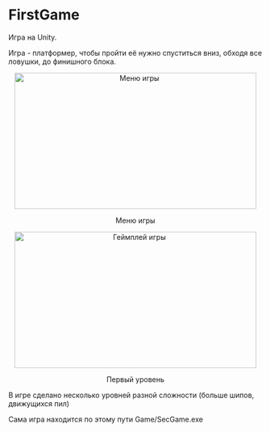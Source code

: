 # FirstGame
<p>Игра на Unity.</p>
<p>Игра - платформер, чтобы пройти её нужно спуститься вниз, обходя все ловушки, до финишного блока.</p>
<p align="center"><img src="https://github.com/BayHock/FirstGame/assets/79415305/108c8423-2af6-47f3-86c5-7cd4175391f2" alt="Меню игры" width=480 height=270/></p>
<p align="center">Меню игры</p>
<p align="center"><img src="https://github.com/BayHock/FirstGame/assets/79415305/85f60358-fbe1-4687-96d5-4d532a67003b" alt="Геймплей игры" width=480 height=270/></p>
<p align="center">Первый уровень</p>
<p>В игре сделано несколько уровней разной сложности (больше шипов, движущихся пил)</p>
<p>Сама игра находится по этому пути Game/SecGame.exe</p>
